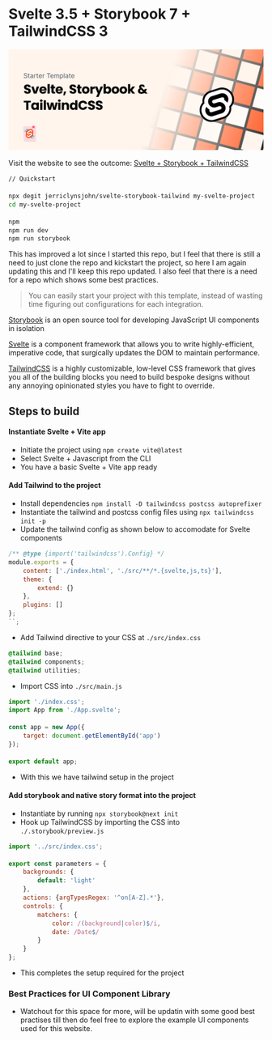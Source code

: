 # Svelte 3.5 + Storybook 7 + TailwindCSS 3

![Svelte, Storybook & Tailwind](src/assets/social.jpg)

Visit the website to see the outcome: [Svelte + Storybook + TailwindCSS](https://sst.sveltehub.dev)

```bash
// Quickstart

npx degit jerriclynsjohn/svelte-storybook-tailwind my-svelte-project
cd my-svelte-project

npm
npm run dev
npm run storybook
```

This has improved a lot since I started this repo, but I feel that there is still a need to just clone the repo and kickstart the project, so here I am again updating this and I'll keep this repo updated. I also feel that there is a need for a repo which shows some best practices.

> You can easily start your project with this template, instead of wasting time figuring out configurations for each integration.

[Storybook](https://storybook.js.org/) is an open source tool for developing JavaScript UI components in isolation

[Svelte](https://svelte.dev/) is a component framework that allows you to write highly-efficient, imperative code, that surgically updates the DOM to maintain performance.

[TailwindCSS](https://tailwindcss.com/) is a highly customizable, low-level CSS framework that gives you all of the building blocks you need to build bespoke designs without any annoying opinionated styles you have to fight to override.

## Steps to build

#### Instantiate Svelte + Vite app

-   Initiate the project using `npm create vite@latest`
-   Select Svelte + Javascript from the CLI
-   You have a basic Svelte + Vite app ready

#### Add Tailwind to the project

-   Install dependencies `npm install -D tailwindcss postcss autoprefixer`
-   Instantiate the tailwind and postcss config files using `npx tailwindcss init -p`
-   Update the tailwind config as shown below to accomodate for Svelte components

```js
/** @type {import('tailwindcss').Config} */
module.exports = {
    content: ['./index.html', './src/**/*.{svelte,js,ts}'],
    theme: {
        extend: {}
    },
    plugins: []
};
``;
```

-   Add Tailwind directive to your CSS at `./src/index.css`

```css
@tailwind base;
@tailwind components;
@tailwind utilities;
```

-   Import CSS into `./src/main.js`

```js
import './index.css';
import App from './App.svelte';

const app = new App({
    target: document.getElementById('app')
});

export default app;
```

-   With this we have tailwind setup in the project

#### Add storybook and native story format into the project

-   Instantiate by running `npx storybook@next init`
-   Hook up TailwindCSS by importing the CSS into `./.storybook/preview.js`

```js
import '../src/index.css';

export const parameters = {
    backgrounds: {
        default: 'light'
    },
    actions: {argTypesRegex: '^on[A-Z].*'},
    controls: {
        matchers: {
            color: /(background|color)$/i,
            date: /Date$/
        }
    }
};
```

-   This completes the setup required for the project

### Best Practices for UI Component Library

-   Watchout for this space for more, will be updatin with some good best practises till then do feel free to explore the example UI components used for this website.
